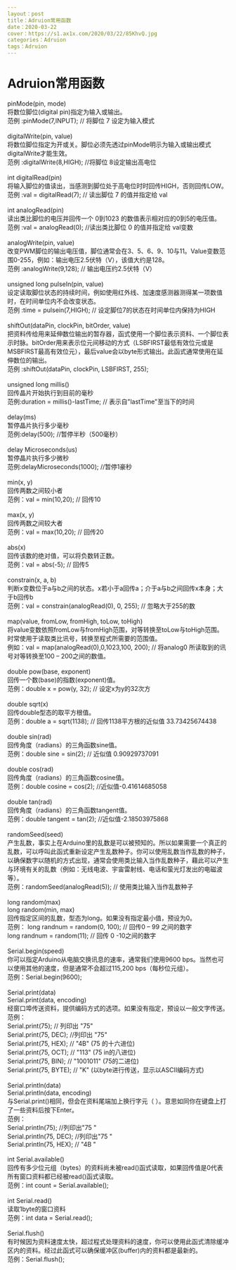 ```yaml
---
layout：post
title：Adruion常用函数
date：2020-03-22  
cover：https://s1.ax1x.com/2020/03/22/85KhvQ.jpg
categories：Adruion
tags：Adruion
---
```

<!DOCTYPE html>
<html>
	<head>
		<meta charset="utf-8">
		<title>Adruion常用函数</title>
	</head>
	<body>
		<h1>Adruion常用函数</h1>
		<p>pinMode(pin, mode)<br>
将数位脚位(digital pin)指定为输入或输出。<br>
范例 :pinMode(7,INPUT); // 将脚位 7 设定为输入模式<br>
<br>
digitalWrite(pin, value)<br>
将数位脚位指定为开或关。脚位必须先透过pinMode明示为输入或输出模式digitalWrite才能生效。<br>
范例 :digitalWrite(8,HIGH); //将脚位 8设定输出高电位<br>
<br>
int digitalRead(pin)<br>
将输入脚位的值读出，当感测到脚位处于高电位时时回传HIGH，否则回传LOW。<br>
范例 :val = digitalRead(7); // 读出脚位 7 的值并指定给 val<br>
<br>
int analogRead(pin)<br>
读出类比脚位的电压并回传一个 0到1023 的数值表示相对应的0到5的电压值。<br>
范例 :val = analogRead(0); //读出类比脚位 0 的值并指定给 val变数<br>
<br>
analogWrite(pin, value)<br>
改变PWM脚位的输出电压值，脚位通常会在3、5、6、9、10与11。Value变数范围0-255，例如：输出电压2.5伏特（V），该值大约是128。<br>
范例 :analogWrite(9,128); // 输出电压约2.5伏特（V）<br>
<br>
unsigned long pulseIn(pin, value)<br>
设定读取脚位状态的持续时间，例如使用红外线、加速度感测器测得某一项数值时，在时间单位内不会改变状态。<br>
范例 :time = pulsein(7,HIGH); // 设定脚位7的状态在时间单位内保持为HIGH<br>
<br>
shiftOut(dataPin, clockPin, bitOrder, value)<br>
把资料传给用来延伸数位输出的暂存器，函式使用一个脚位表示资料、一个脚位表示时脉。bitOrder用来表示位元间移动的方式（LSBFIRST最低有效位元或是MSBFIRST最高有效位元），最后value会以byte形式输出。此函式通常使用在延伸数位的输出。<br>
范例 :shiftOut(dataPin, clockPin, LSBFIRST, 255);<br>
<br>
unsigned long millis()<br>
回传晶片开始执行到目前的毫秒<br>
范例:duration = millis()-lastTime; // 表示自"lastTime"至当下的时间<br>
<br>
delay(ms)<br>
暂停晶片执行多少毫秒<br>
范例:delay(500); //暂停半秒（500毫秒）<br>
<br>
delay Microseconds(us)<br>
暂停晶片执行多少微秒<br>
范例:delayMicroseconds(1000); //暂停1豪秒<br>
<br>
min(x, y)<br>
回传两数之间较小者<br>
范例：val = min(10,20); // 回传10<br>
<br>
max(x, y)<br>
回传两数之间较大者<br>
范例：val = max(10,20); // 回传20<br>
<br>
abs(x)<br>
回传该数的绝对值，可以将负数转正数。<br>
范例：val = abs(-5); // 回传5<br>
<br>
constrain(x, a, b)<br>
判断x变数位于a与b之间的状态。x若小于a回传a；介于a与b之间回传x本身；大于b回传b<br>
范例：val = constrain(analogRead(0), 0, 255); // 忽略大于255的数<br>
<br>
map(value, fromLow, fromHigh, toLow, toHigh)<br>
将value变数依照fromLow与fromHigh范围，对等转换至toLow与toHigh范围。时常使用于读取类比讯号，转换至程式所需要的范围值。<br>
例如：val = map(analogRead(0),0,1023,100, 200); // 将analog0 所读取到的讯号对等转换至100 – 200之间的数值。<br>
<br>
double pow(base, exponent)<br>
回传一个数(base)的指数(exponent)值。<br>
范例：double x = pow(y, 32); // 设定x为y的32次方<br>
<br>
double sqrt(x)<br>
回传double型态的取平方根值。<br>
范例：double a = sqrt(1138); // 回传1138平方根的近似值 33.73425674438<br>
<br>
double sin(rad)<br>
回传角度（radians）的三角函数sine值。<br>
范例：double sine = sin(2); // 近似值 0.90929737091<br>
<br>
double cos(rad)<br>
回传角度（radians）的三角函数cosine值。<br>
范例：double cosine = cos(2); //近似值-0.41614685058<br>
<br>
double tan(rad)<br>
回传角度（radians）的三角函数tangent值。<br>
范例：double tangent = tan(2); //近似值-2.18503975868<br>
<br>
randomSeed(seed)<br>
产生乱数，事实上在Arduino里的乱数是可以被预知的。所以如果需要一个真正的乱数，可以呼叫此函式重新设定产生乱数种子。你可以使用乱数当作乱数的种子，以确保数字以随机的方式出现，通常会使用类比输入当作乱数种子，藉此可以产生与环境有关的乱数（例如：无线电波、宇宙雷射线、电话和萤光灯发出的电磁波等）。<br>
范例：randomSeed(analogRead(5)); // 使用类比输入当作乱数种子<br>
<br>
long random(max)<br>
long random(min, max)<br>
回传指定区间的乱数，型态为long。如果没有指定最小值，预设为0。<br>
范例：  long randnum = random(0, 100); // 回传0 – 99 之间的数字<br>
long randnum = random(11); // 回传 0 -10之间的数字<br>
<br>
Serial.begin(speed)<br>
你可以指定Arduino从电脑交换讯息的速率，通常我们使用9600 bps。当然也可以使用其他的速度，但是通常不会超过115,200 bps（每秒位元组）。<br>
范例：Serial.begin(9600);<br>
<br>
Serial.print(data)<br>
Serial.print(data, encoding)<br>
经窗口埠传送资料，提供编码方式的选项。如果没有指定，预设以一般文字传送。<br>
范例：<br>
Serial.print(75); // 列印出 "75"<br>
Serial.print(75, DEC); //列印出 "75"<br>
Serial.print(75, HEX); // "4B" (75 的十六进位)<br>
Serial.print(75, OCT); // "113" (75 in的八进位)<br>
Serial.print(75, BIN); // "1001011" (75的二进位)<br>
Serial.print(75, BYTE); // "K" (以byte进行传送，显示以ASCII编码方式)<br>
<br>
Serial.println(data)<br>
Serial.println(data, encoding)<br>
与Serial.print()相同，但会在资料尾端加上换行字元（ ）。意思如同你在键盘上打了一些资料后按下Enter。<br>
范例：<br>
Serial.println(75); //列印出"75 "<br>
Serial.println(75, DEC); //列印出"75 "<br>
Serial.println(75, HEX); // "4B "<br>
<br>
int Serial.available()<br>
回传有多少位元组（bytes）的资料尚未被read()函式读取，如果回传值是0代表所有窗口资料都已经被read()函式读取。<br>
范例：int count = Serial.available();<br>
<br>
int Serial.read()<br>
读取1byte的窗口资料<br>
范例：int data = Serial.read();<br>
<br>
Serial.flush()<br>
有时候因为资料速度太快，超过程式处理资料的速度，你可以使用此函式清除缓冲区内的资料。经过此函式可以确保缓冲区(buffer)内的资料都是最新的。<br>
范例：Serial.flush();<br>
</p>
	</body>
</html>
